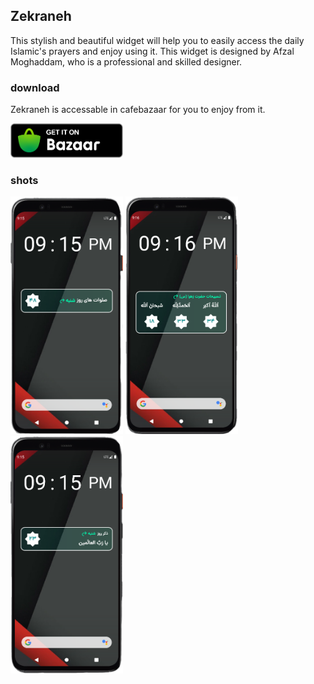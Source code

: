 ## Zekraneh
This stylish and beautiful widget will help you to easily access the daily Islamic's prayers and enjoy using it. This widget is designed by Afzal Moghaddam, who is a professional and skilled designer.

### download
Zekraneh is accessable in cafebazaar for you to enjoy from it.

<a href="https://cafebazaar.ir/app/ir.rezarasuolzadeh.zekraneh"> 
    <img alt="Zekraneh" src="/shots/bazaar.png"  width=180" height="55"> 
</a>

### shots
<p float="left">
    <img alt="Passengers" src="/shots/shot_1.png"  width="180" height="380"> 
    <img alt="Passengers" src="/shots/shot_2.png"  width="180" height="380">
    <img alt="Passengers" src="/shots/shot_3.png"  width="180" height="380"> 
</p>
